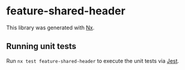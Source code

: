 # feature-shared-header

This library was generated with [Nx](https://nx.dev).

## Running unit tests

Run `nx test feature-shared-header` to execute the unit tests via [Jest](https://jestjs.io).
